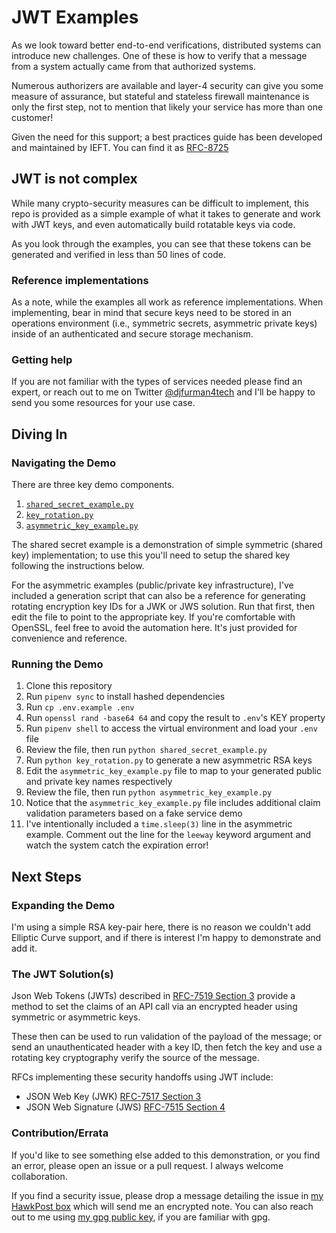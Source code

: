 # JWT Examples

As we look toward better end-to-end verifications, distributed systems can introduce new challenges. One of these is how to verify that a message from a system actually came from that authorized systems.

Numerous authorizers are available and layer-4 security can give you some measure of assurance, but stateful and stateless firewall maintenance is only the first step, not to mention that likely your service has more than one customer!

Given the need for this support; a best practices guide has been developed and maintained by IEFT. You can find it as [RFC-8725](https://www.rfc-editor.org/rfc/rfc8725.html)

## JWT is not complex

While many crypto-security measures can be difficult to implement, this repo is provided as a simple example of what it takes to generate and work with JWT keys, and even automatically build rotatable keys via code.

As you look through the examples, you can see that these tokens can be generated and verified in less than 50 lines of code.

### Reference implementations

As a note, while the examples all work as reference implementations. When implementing, bear in mind that secure keys need to be stored in an operations environment (i.e., symmetric secrets, asymmetric private keys) inside of an authenticated and secure storage mechanism.

### Getting help

If you are not familiar with the types of services needed please find an expert, or reach out to me on Twitter [@djfurman4tech](https://twitter.com/djfurman4tech) and I'll be happy to send you some resources for your use case.

## Diving In

### Navigating the Demo

There are three key demo components.

1. [`shared_secret_example.py`](./shared_secret_example.py)
1. [`key_rotation.py`](./key_rotation.py)
1. [`asymmetric_key_example.py`](./asymmetric_key_example.py)

The shared secret example is a demonstration of simple symmetric (shared key) implementation; to use this you'll need to setup the shared key following the instructions below.

For the asymmetric examples (public/private key infrastructure), I've included a generation script that can also be a reference for generating rotating encryption key IDs for a JWK or JWS solution. Run that first, then edit the file to point to the appropriate key. If you're comfortable with OpenSSL, feel free to avoid the automation here. It's just provided for convenience and reference.

### Running the Demo

1. Clone this repository
1. Run `pipenv sync` to install hashed dependencies
1. Run `cp .env.example .env`
1. Run `openssl rand -base64 64` and copy the result to `.env`'s KEY property
1. Run `pipenv shell` to access the virtual environment and load your `.env` file
1. Review the file, then run `python shared_secret_example.py`
1. Run `python key_rotation.py` to generate a new asymmetric RSA keys
1. Edit the `asymmetric_key_example.py` file to map to your generated public and private key names respectively
1. Review the file, then run `python asymmetric_key_example.py`
1. Notice that the `asymmetric_key_example.py` file includes additional claim validation parameters based on a fake service demo
1. I've intentionally included a `time.sleep(3)` line in the asymmetric example. Comment out the line for the `leeway` keyword argument and watch the system catch the expiration error!

## Next Steps

### Expanding the Demo

I'm using a simple RSA key-pair here, there is no reason we couldn't add Elliptic Curve support, and if there is interest I'm happy to demonstrate and add it.

### The JWT Solution(s)

Json Web Tokens (JWTs) described in [RFC-7519 Section 3](https://tools.ietf.org/html/rfc7519#section-3) provide a method to set the claims of an API call via an encrypted header using symmetric or asymmetric keys.

These then can be used to run validation of the payload of the message; or send an unauthenticated header with a key ID, then fetch the key and use a rotating key cryptography verify the source of the message.

RFCs implementing these security handoffs using JWT include:

- JSON Web Key (JWK) [RFC-7517 Section 3](https://tools.ietf.org/html/rfc7517#section-3)
- JSON Web Signature (JWS) [RFC-7515 Section 4](https://tools.ietf.org/html/rfc7515#section-4)

### Contribution/Errata

If you'd like to see something else added to this demonstration, or you find an error, please open an issue or a pull request. I always welcome collaboration.

If you find a security issue, please drop a message detailing the issue in [my HawkPost box](https://hawkpost.co/box/61585f44-cfa4-4b50-9b76-65c51db64f48) which will send me an encrypted note. You can also reach out to me using [my gpg public key](https://gist.github.com/djfurman/b8d841fa873c3a0ae800580a2a62e529), if you are familiar with gpg.
